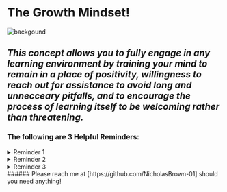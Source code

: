 # The Growth Mindset!

![backgound](https://user-images.githubusercontent.com/119603466/214134959-30be898b-afd6-49e5-aef1-40ab73f3f0a4.jpg)


## ***This concept allows you to fully engage in any learning environment by training your mind to remain in a place of positivity, willingness to reach out for assistance to avoid long and unnecceary pitfalls, and to encourage the process of learning itself to be welcoming rather than threatening.***

### The following are 3 Helpful Reminders:

<details><summary>Reminder 1</summary>
<p>
When feeling behind, re-focus: Breath, and know you can ask questions at the next break to catch up.
</p>
</details>

<details><summary>Reminder 2</summary>
<p>
If a task is too complicated: Think about the larger goal, but then break it down into smaller manageable steps.
</p>
</details>

<details><summary>Reminder 3</summary>
<p>
When you fail: Remember everyone does. Learn what you can from your mistake, and simply try to improve upon it.
</p>
</details>
###### Please reach me at [https://github.com/NicholasBrown-01] should you need anything!


